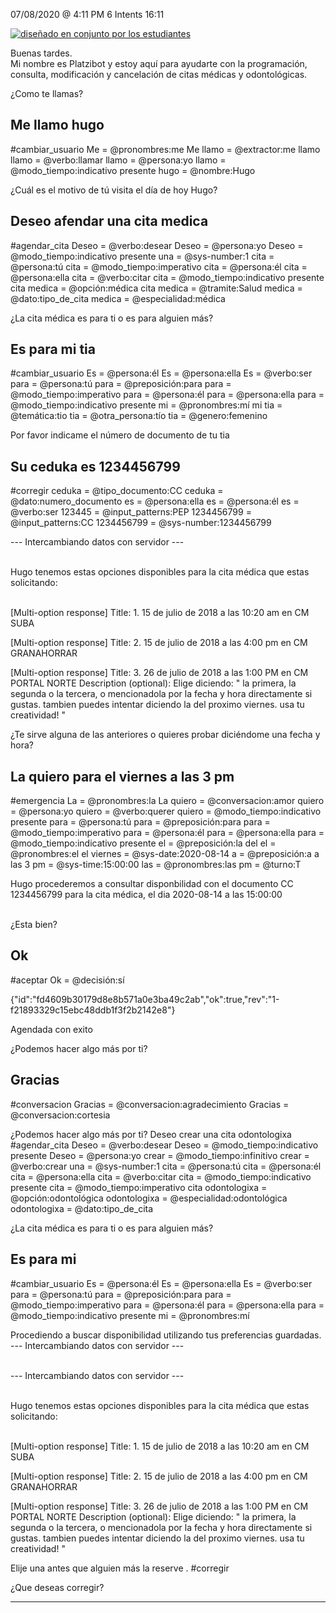 

07/08/2020 @
4:11
PM
6
Intents
16:11
 
<a href="https://imgur.com/fMUI13D"><img src="https://i.imgur.com/fMUI13Dt.jpg" title="diseñado en conjunto por los estudiantes" /></a>
 
<div class="msgj">Buenas tardes.</div>
 
<div class="msgj">Mi nombre es Platzibot y estoy aquí para ayudarte con la programación, consulta, modificación y cancelación de citas médicas y odontológicas.</div>
 
¿Como te llamas?
## Me llamo hugo
#cambiar_usuario
Me = @pronombres:me
Me llamo = @extractor:me llamo
llamo = @verbo:llamar
llamo = @persona:yo
llamo = @modo_tiempo:indicativo presente
hugo = @nombre:Hugo
 
 
¿Cuál es el motivo de tú visita el día de hoy Hugo?
## Deseo afendar una cita medica
#agendar_cita
Deseo = @verbo:desear
Deseo = @persona:yo
Deseo = @modo_tiempo:indicativo presente
una = @sys-number:1
cita = @persona:tú
cita = @modo_tiempo:imperativo
cita = @persona:él
cita = @persona:ella
cita = @verbo:citar
cita = @modo_tiempo:indicativo presente
cita medica = @opción:médica
cita medica = @tramite:Salud
medica = @dato:tipo_de_cita
medica = @especialidad:médica
 
¿La cita médica es para ti o es para alguien más?
## Es para mi tia
#cambiar_usuario
Es = @persona:él
Es = @persona:ella
Es = @verbo:ser
para = @persona:tú
para = @preposición:para
para = @modo_tiempo:imperativo
para = @persona:él
para = @persona:ella
para = @modo_tiempo:indicativo presente
mi = @pronombres:mí
mi tia = @temática:tio
tia = @otra_persona:tío
tia = @genero:femenino
 
Por favor indicame el número de documento de tu tia
## Su ceduka es 1234456799
#corregir
ceduka = @tipo_documento:CC
ceduka = @dato:numero_documento
es = @persona:ella
es = @persona:él
es = @verbo:ser
123445 = @input_patterns:PEP
1234456799 = @input_patterns:CC
1234456799 = @sys-number:1234456799
 
--- Intercambiando datos con servidor --- </br></br>
 
Hugo tenemos estas opciones disponibles para la cita médica que estas solicitando:</br></br>
 
[Multi-option response]
Title: 1. 15 de julio de 2018 a las 10:20 am en CM SUBA

 
[Multi-option response]
Title: 2. 15 de julio de 2018 a las 4:00 pm en CM GRANAHORRAR

 
[Multi-option response]
Title: 3. 26 de julio de 2018 a las 1:00 PM en CM PORTAL NORTE
Description (optional): Elige diciendo: " la primera, la segunda o la tercera, o mencionadola por la fecha y hora directamente si gustas. tambien puedes intentar diciendo la del proximo viernes. usa tu creatividad! "

 
¿Te sirve alguna de las anteriores o quieres probar diciéndome una fecha y hora?
## La quiero para el viernes a las 3 pm
#emergencia
La = @pronombres:la
La quiero = @conversacion:amor
quiero = @persona:yo
quiero = @verbo:querer
quiero = @modo_tiempo:indicativo presente
para = @persona:tú
para = @preposición:para
para = @modo_tiempo:imperativo
para = @persona:él
para = @persona:ella
para = @modo_tiempo:indicativo presente
el = @preposición:la del
el = @pronombres:el
el viernes = @sys-date:2020-08-14
a = @preposición:a
a las 3 pm = @sys-time:15:00:00
las = @pronombres:las
pm = @turno:T
 
Hugo procederemos a consultar disponbilidad con el documento CC 1234456799 para la cita médica, el dia 2020-08-14 a las 15:00:00 </br></br>
 
¿Esta bien?
## Ok
#aceptar
Ok = @decisión:sí
 
{"id":"fd4609b30179d8e8b571a0e3ba49c2ab","ok":true,"rev":"1-f21893329c15ebc48ddb1f3f2b2142e8"}
 
Agendada con exito
 
¿Podemos hacer algo más por ti?
## Gracias
#conversacion
Gracias = @conversacion:agradecimiento
Gracias = @conversacion:cortesia
 
¿Podemos hacer algo más por ti?
Deseo crear una cita odontologixa
#agendar_cita
Deseo = @verbo:desear
Deseo = @modo_tiempo:indicativo presente
Deseo = @persona:yo
crear = @modo_tiempo:infinitivo
crear = @verbo:crear
una = @sys-number:1
cita = @persona:tú
cita = @persona:él
cita = @persona:ella
cita = @verbo:citar
cita = @modo_tiempo:indicativo presente
cita = @modo_tiempo:imperativo
cita odontologixa = @opción:odontológica
odontologixa = @especialidad:odontológica
odontologixa = @dato:tipo_de_cita
 
¿La cita médica es para ti o es para alguien más?
## Es para mi
#cambiar_usuario
Es = @persona:él
Es = @persona:ella
Es = @verbo:ser
para = @persona:tú
para = @preposición:para
para = @modo_tiempo:imperativo
para = @persona:él
para = @persona:ella
para = @modo_tiempo:indicativo presente
mi = @pronombres:mí
 
Procediendo a buscar disponibilidad utilizando tus preferencias guardadas. --- Intercambiando datos con servidor --- </br></br>
 
--- Intercambiando datos con servidor --- </br></br>
 
Hugo tenemos estas opciones disponibles para la cita médica que estas solicitando:</br></br>
 
[Multi-option response]
Title: 1. 15 de julio de 2018 a las 10:20 am en CM SUBA

 
[Multi-option response]
Title: 2. 15 de julio de 2018 a las 4:00 pm en CM GRANAHORRAR

 
[Multi-option response]
Title: 3. 26 de julio de 2018 a las 1:00 PM en CM PORTAL NORTE
Description (optional): Elige diciendo: " la primera, la segunda o la tercera, o mencionadola por la fecha y hora directamente si gustas. tambien puedes intentar diciendo la del proximo viernes. usa tu creatividad! "

 
Elije una antes que alguien más la reserve
.
#corregir
 
¿Que deseas corregir?


---
